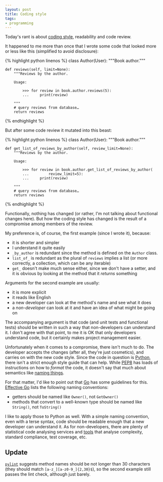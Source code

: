 ```yaml
---
layout: post
title: Coding style
tags:
- programming
---
```


Today's rant is about [coding style][1], readability and code review.

[1]: https://en.wikipedia.org/wiki/Programming_style#Elements_of_good_style

It happened to me more than once that I wrote some code that looked more or
less like this (simplified to avoid disclosure):

{% highlight python linenos %}
class Author(User):
    """Book author."""

    def reviews(self, limit=None):
        """Reviews by the author.

        Usage:

            >>> for review in book.author.reviews(5):
            ...     print(review)

        """
        # query reviews from database…
        return reviews
{% endhighlight %}

But after some code review it mutated into this beast:

{% highlight python linenos %}
class Author(User):
    """Book author."""

    def get_list_of_reviews_by_author(self, review_limit=None):
        """Reviews by the author.

        Usage:

            >>> for review in book.author.get_list_of_reviews_by_author(
            ...         review_limit=5):
            ...     print(review)

        """
        # query reviews from database…
        return reviews
{% endhighlight %}

Functionally, nothing has changed (or rather, I'm not talking about functional
changes here). But how the coding style has changed is the result of a
compromise among members of the review.

My preference is, of course, the first example (since I wrote it), because:

* it is shorter and simpler
* I understand it quite easily
* `_by_author` is redundant since the method is defined on the `Author` class.
* `list_of_` is redundant as the plural of `reviews` implies a list (or more
  correctly, a collection, which can be any iterable)
* `get_` doesn't make much sense either, since we don't have a setter, and it
  is obvious by looking at the method that it *returns* something

Arguments for the second example are usually:

* it is more explicit
* it reads like English
* a new developer can look at the method's name and see what it does
* a *non-developer* can look at it and have an idea of what might be going on

The accompanying argument is that code (and unit tests and functional tests)
should be written in such a way that non-developers can understand it. I don't
agree with that point, to me it is OK that only developers understand code, but
it certainly makes project management easier.

Unfortunately when it comes to a compromise, there isn't much to do. The
developer accepts the changes (after all, they're just cosmetics), and carries
on with the new code style. Since the code in question is [Python][2], there
isn't a strict enough style guide that can help. While [PEP8][3] has loads of
instructions on how to *format* the code, it doesn't say that much about
semantics like [naming things][4].

[2]: http://www.python.org/
[3]: http://www.python.org/dev/peps/pep-0008/
[4]: http://quotabl.es/quotes/97013

For that matter, I'd like to point out that [Go][5] has some guidelines for
this. [Effective Go][6] lists the following naming conventions:

[5]: http://golang.org/
[6]: http://golang.org/doc/effective_go.html#names

* getters should be named like `Owner()`, not `GetOwner()`
* methods that convert to a well-known type should be named like `String()`,
  not `ToString()`

I like to apply those to Python as well. With a simple naming convention, even
with a terse syntax, code should be readable enough that a new developer can
understand it. As for non-developers, there are plenty of statistical code
analysing services and [tools][7] that analyse complexity, standard compliance,
test coverage, etc.

[7]: https://en.wikipedia.org/wiki/List_of_tools_for_static_code_analysis

## Update

[`pylint`][8] suggests method names should be not longer than 30 characters
(they should match `[a-z_][a-z0-9_]{2,30}$`), so the second example still
passes the lint check, although just barely.

[8]: https://pypi.python.org/pypi/pylint
